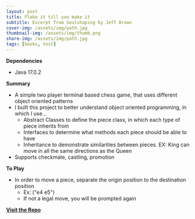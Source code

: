 ```yaml
---
layout: post
title: Flake it till you make it
subtitle: Excerpt from Soulshaping by Jeff Brown
cover-img: /assets/img/path.jpg
thumbnail-img: /assets/img/thumb.png
share-img: /assets/img/path.jpg
tags: [books, test]
---
```


**Dependencies**
- Java 17.0.2

**Summary**
- A simple two player terminal based chess game, that uses different object oriented patterns
- I built this project to better understand object oriented programming, in which I use...
    - Abstract Classes to define the piece class, in which each type of piece inherits from
    - Interfaces to determine what methods each piece should be able to have
    - Inheritance to demonstrate similarities between pieces. EX: King can move in all the same directions as the Queen
- Supports checkmate, castling, promotion

**To Play**
- In order to move a piece, separate the origin position to the destination position
    - Ex: ("e4 e5")
    - If not a legal move, you will be prompted again



**[Visit the Repo](https://github.com/alexharris0214/chess)**